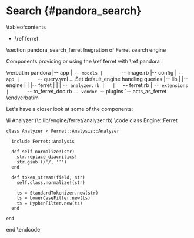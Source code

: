 Search    {#pandora_search}
======

\tableofcontents

- \ref ferret

\section pandora_search_ferret Inegration of Ferret search engine

Components providing or using the \ref ferret with \ref pandora :

\verbatim
  pandora
  |-- app
  |   `-- models
  |       `-- image.rb
  |-- config
  |   `-- app
  |       `-- query.yml                 ...  Set default_engine handling queries
  |-- lib
  |   |-- engine
  |   |   |-- ferret
  |   |   |   `-- analyzer.rb
  |   |   `-- ferret.rb
  |   `-- extensions
  |       `-- to_ferret_doc.rb
  `-- vendor
      `-- plugins
          `-- acts_as_ferret
\endverbatim

Let's have a closer look at some of the components:

  \li Analyzer (\c lib/engine/ferret/analyzer.rb)
  \code
  class Engine::Ferret

    class Analyzer < Ferret::Analysis::Analyzer

      include Ferret::Analysis

      def self.normalize!(str)
        str.replace_diacritics!
        str.gsub!(/'/, '’')
      end

      def token_stream(field, str)
        self.class.normalize!(str)

        ts = StandardTokenizer.new(str)
        ts = LowerCaseFilter.new(ts)
        ts = HyphenFilter.new(ts)
      end

    end

  end
  \endcode
